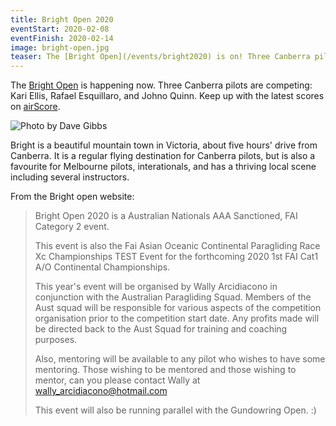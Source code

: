 ```yaml
---
title: Bright Open 2020
eventStart: 2020-02-08
eventFinish: 2020-02-14
image: bright-open.jpg
teaser: The [Bright Open](/events/bright2020) is on! Three Canberra pilots are competing.
---
```

The [Bright Open](https://airtribune.com/bright-open-2020/info) is happening now. Three Canberra pilots are competing: Kari Ellis, Rafael Esquillaro, and Johno Quinn.
Keep up with the latest scores on [airScore](http://xc.highcloud.net/task_overview.html?comPk=281).

![Photo by Dave Gibbs](/images/bright-open.jpg)

Bright is a beautiful mountain town in Victoria, about five hours' drive from Canberra.
It is a regular flying destination for Canberra pilots, but is also a favourite for Melbourne pilots, interationals, and has a thriving local scene including several instructors.

From the Bright open website:

> Bright Open 2020 is a Australian Nationals AAA Sanctioned, FAI Category 2 event.
> 
> This event is also the Fai Asian Oceanic Continental Paragliding Race Xc Championships TEST Event for the forthcoming 2020 1st FAI Cat1 A/O Continental Championships.
> 
> This year's event will be organised by Wally Arcidiacono in conjunction with the Australian Paragliding Squad. Members of the Aust squad will be responsible for various aspects of the competition organisation prior to the competition start date. Any profits made will be directed back to the Aust Squad for training and coaching purposes.
> 
> Also, mentoring will be available to any pilot who wishes to have some mentoring. Those wishing to be mentored and those wishing to mentor, can you please contact Wally at wally_arcidiacono@hotmail.com
> 
> This event will also be running parallel with the Gundowring Open. :)
